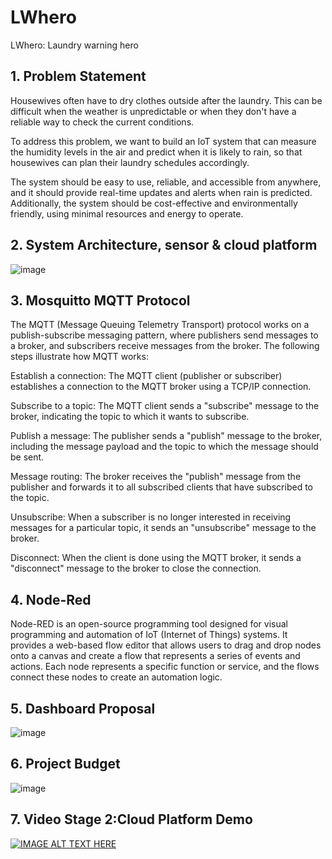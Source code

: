 # LWhero
LWhero: Laundry warning hero

## 1. Problem Statement
Housewives often have  to dry clothes outside after the laundry. This can be difficult when the weather is unpredictable or when they don't have a reliable way to check the current conditions. 

To address this problem, we want to build an IoT system that can measure the humidity levels in the air and predict when it is likely to rain, so that housewives can plan their laundry schedules accordingly.

The system should be easy to use, reliable, and accessible from anywhere, and it should provide real-time updates and alerts when rain is predicted. Additionally, the system should be cost-effective and environmentally friendly, using minimal resources and energy to operate.

## 2. System Architecture, sensor & cloud platform
   ![image](https://github.com/faisalhazry/LWhero/assets/128565118/f5893157-85f5-4ffb-a9bb-f9e071cb00a1)

## 3. Mosquitto MQTT Protocol
   The MQTT (Message Queuing Telemetry Transport) protocol works on a publish-subscribe messaging pattern, where publishers send messages to a broker, and subscribers receive messages from the broker. The following steps illustrate how MQTT works:

Establish a connection: The MQTT client (publisher or subscriber) establishes a connection to the MQTT broker using a TCP/IP connection.

Subscribe to a topic: The MQTT client sends a "subscribe" message to the broker, indicating the topic to which it wants to subscribe.

Publish a message: The publisher sends a "publish" message to the broker, including the message payload and the topic to which the message should be sent.

Message routing: The broker receives the "publish" message from the publisher and forwards it to all subscribed clients that have subscribed to the topic.

Unsubscribe: When a subscriber is no longer interested in receiving messages for a particular topic, it sends an "unsubscribe" message to the broker.

Disconnect: When the client is done using the MQTT broker, it sends a "disconnect" message to the broker to close the connection.

## 4. Node-Red
Node-RED is an open-source programming tool designed for visual programming and automation of IoT (Internet of Things) systems. It provides a web-based flow editor that allows users to drag and drop nodes onto a canvas and create a flow that represents a series of events and actions. Each node represents a specific function or service, and the flows connect these nodes to create an automation logic.

## 5. Dashboard Proposal
![image](https://github.com/faisalhazry/LWhero/assets/128565118/c07e385d-1230-4c2f-bb98-65e6e9b967d5)

## 6. Project Budget
![image](https://github.com/faisalhazry/LWhero/assets/128565118/e1488e9b-4e1d-45ae-8dca-b7e9bb460f43)

## 7. Video Stage 2:Cloud Platform Demo

[![IMAGE ALT TEXT HERE](https://img.youtube.com/vi/A67i4PCis3I/0.jpg)](https://www.youtube.com/watch?v=A67i4PCis3I)


